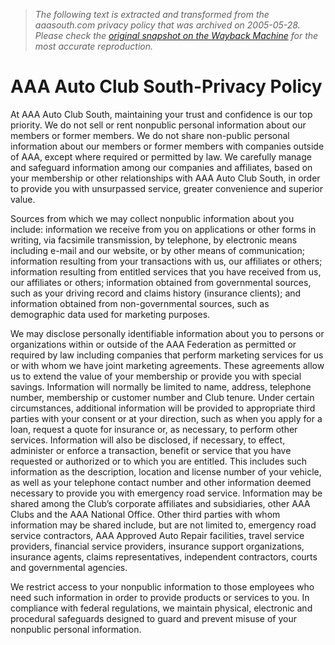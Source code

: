 > *The following text is extracted and transformed from the aaasouth.com privacy policy that was archived on 2005-05-28. Please check the [original snapshot on the Wayback Machine](https://web.archive.org/web/20050528113816id_/http%3A//www.aaasouth.com/main_privacy.asp) for the most accurate reproduction.*

# AAA Auto Club South-Privacy Policy

At AAA Auto Club South, maintaining your trust and confidence is our top priority. We do not sell or rent nonpublic personal information about our members or former members. We do not share non-public personal information about our members or former members with companies outside of AAA, except where required or permitted by law. We carefully manage and safeguard information among our companies and affiliates, based on your membership or other relationships with AAA Auto Club South, in order to provide you with unsurpassed service, greater convenience and superior value.

Sources from which we may collect nonpublic information about you include: information we receive from you on applications or other forms in writing, via facsimile transmission, by telephone, by electronic means including e-mail and our website, or by other means of communication; information resulting from your transactions with us, our affiliates or others; information resulting from entitled services that you have received from us, our affiliates or others; information obtained from governmental sources, such as your driving record and claims history (insurance clients); and information obtained from non-governmental sources, such as demographic data used for marketing purposes.

We may disclose personally identifiable information about you to persons or organizations within or outside of the AAA Federation as permitted or required by law including companies that perform marketing services for us or with whom we have joint marketing agreements. These agreements allow us to extend the value of your membership or provide you with special savings. Information will normally be limited to name, address, telephone number, membership or customer number and Club tenure. Under certain circumstances, additional information will be provided to appropriate third parties with your consent or at your direction, such as when you apply for a loan, request a quote for insurance or, as necessary, to perform other services. Information will also be disclosed, if necessary, to effect, administer or enforce a transaction, benefit or service that you have requested or authorized or to which you are entitled. This includes such information as the description, location and license number of your vehicle, as well as your telephone contact number and other information deemed necessary to provide you with emergency road service. Information may be shared among the Club’s corporate affiliates and subsidiaries, other AAA Clubs and the AAA National Office. Other third parties with whom information may be shared include, but are not limited to, emergency road service contractors, AAA Approved Auto Repair facilities, travel service providers, financial service providers, insurance support organizations, insurance agents, claims representatives, independent contractors, courts and governmental agencies.

We restrict access to your nonpublic information to those employees who need such information in order to provide products or services to you. In compliance with federal regulations, we maintain physical, electronic and procedural safeguards designed to guard and prevent misuse of your nonpublic personal information.
